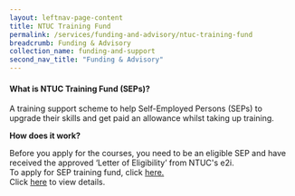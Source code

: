 ```yaml
---
layout: leftnav-page-content 
title: NTUC Training Fund
permalink: /services/funding-and-advisory/ntuc-training-fund
breadcrumb: Funding & Advisory 
collection_name: funding-and-support
second_nav_title: "Funding & Advisory"
---
```


<h4>What is NTUC Training Fund (SEPs)?</h4>
<p>A training support scheme to help Self-Employed Persons (SEPs) to upgrade their skills and get paid an allowance whilst taking up training.</p>

<b>How does it work?</b>
<p>Before you apply for the courses, you need to be an eligible SEP and have received the approved ‘Letter of Eligibility’ from NTUC's e2i.
<br>To apply for SEP training fund, click <a href="https://e2i.com.sg/individuals/employability/ntuc-training-fund-seps/">here.</a>
<br>
Click <a href="https://e2i.com.sg/individuals/ntuc-training-fund">here</a> to view details.</p>
